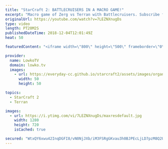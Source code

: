 ```yaml
---
title: "StarCraft 2: BATTLECRUISERS IN A MACRO GAME!"
excerpt: "Macro game of Zerg vs Terran with Battlecruisers. Subscribe for more videos: http://lowko.tv/youtube Epic Zerg vs Zerg match: https://goo.gl/E9r57B  We've seen some Battlecruiser cheeses, I've casted games where one of the progamers gets a Battlecruiser for early game aggression, but I have not seen"
originalUrl: https://youtube.com/watch?v=7LEZNXnugDs
type: video
length: PT20M2S
publishedDateTime: 2018-12-04T12:01:49Z
heat: 50

featuredContent: "<iframe width=\"800\" height=\"500\" frameborder=\"0\" src=\"https://www.youtube.com/embed/7LEZNXnugDs\" allow=\"accelerometer; autoplay; encrypted-media; gyroscope; picture-in-picture\" allowfullscreen></iframe>"

provider:
  name: LowkoTV
  domain: lowko.tv
  images:
    - url: https://everyday-cc.github.io/starcraft2/assets/images/organizations/lowko.tv-50x50.jpg
      width: 50
      height: 50

topics:
  - StarCraft 2
  - Terran

images:
  - url: https://i.ytimg.com/vi/7LEZNXnugDs/maxresdefault.jpg
    width: 1280
    height: 720
    isCached: true

secured: "WtxQY6xwu42InqDGFI8/vN0NjJXb/iM3FSRgGKvau3h0BJPEcLjLD7pzM8Q2Uge47/5aXqmijUplVBs1CI1+jeBApoyaavyBnnd7Ba6rpwL0zxa3But3A6atICft0GtX+z6codVyMHob0KXlUvlnHq9+GVkjdaLdMvjUEGUq6GHtDxc+bEGRQE0p+uCzRDk7ZBXpzb7NKo9R8zcW/nK7qMsKdHS8i80u19EYBRSNLkBEL6GBhCo5F3xqSiY0lKezyMCW48TYiSHqDZkwavMYR1Y0wqWKzr6afxqN15kC5+iz3k3EPSnqmbFaYS4XHSobH+sNHWLVDRXmxE2hosUwvS2RkN39t3a30JQt343MdiDUYCX/4KeFc+aGh3es2gDLeDF7zgZzELTdLKzXx+L5oiT6OivyDSIEQI2bQ1fjCUQ=;OEGCMHOFyZgRxl+ZKPXRmA=="
---
```


